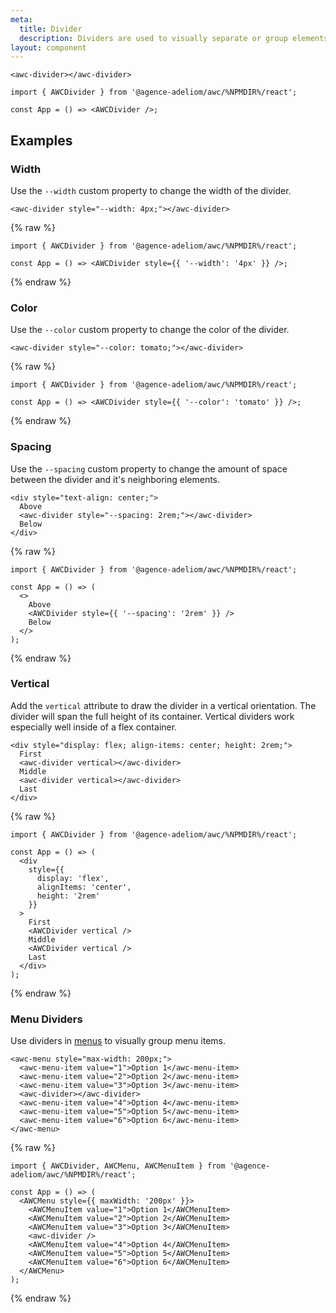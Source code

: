 ```yaml
---
meta:
  title: Divider
  description: Dividers are used to visually separate or group elements.
layout: component
---
```


```html:preview
<awc-divider></awc-divider>
```

```jsx:react
import { AWCDivider } from '@agence-adeliom/awc/%NPMDIR%/react';

const App = () => <AWCDivider />;
```

## Examples

### Width

Use the `--width` custom property to change the width of the divider.

```html:preview
<awc-divider style="--width: 4px;"></awc-divider>
```

{% raw %}

```jsx:react
import { AWCDivider } from '@agence-adeliom/awc/%NPMDIR%/react';

const App = () => <AWCDivider style={{ '--width': '4px' }} />;
```

{% endraw %}

### Color

Use the `--color` custom property to change the color of the divider.

```html:preview
<awc-divider style="--color: tomato;"></awc-divider>
```

{% raw %}

```jsx:react
import { AWCDivider } from '@agence-adeliom/awc/%NPMDIR%/react';

const App = () => <AWCDivider style={{ '--color': 'tomato' }} />;
```

{% endraw %}

### Spacing

Use the `--spacing` custom property to change the amount of space between the divider and it's neighboring elements.

```html:preview
<div style="text-align: center;">
  Above
  <awc-divider style="--spacing: 2rem;"></awc-divider>
  Below
</div>
```

{% raw %}

```jsx:react
import { AWCDivider } from '@agence-adeliom/awc/%NPMDIR%/react';

const App = () => (
  <>
    Above
    <AWCDivider style={{ '--spacing': '2rem' }} />
    Below
  </>
);
```

{% endraw %}

### Vertical

Add the `vertical` attribute to draw the divider in a vertical orientation. The divider will span the full height of its container. Vertical dividers work especially well inside of a flex container.

```html:preview
<div style="display: flex; align-items: center; height: 2rem;">
  First
  <awc-divider vertical></awc-divider>
  Middle
  <awc-divider vertical></awc-divider>
  Last
</div>
```

{% raw %}

```jsx:react
import { AWCDivider } from '@agence-adeliom/awc/%NPMDIR%/react';

const App = () => (
  <div
    style={{
      display: 'flex',
      alignItems: 'center',
      height: '2rem'
    }}
  >
    First
    <AWCDivider vertical />
    Middle
    <AWCDivider vertical />
    Last
  </div>
);
```

{% endraw %}

### Menu Dividers

Use dividers in [menus](/components/menu) to visually group menu items.

```html:preview
<awc-menu style="max-width: 200px;">
  <awc-menu-item value="1">Option 1</awc-menu-item>
  <awc-menu-item value="2">Option 2</awc-menu-item>
  <awc-menu-item value="3">Option 3</awc-menu-item>
  <awc-divider></awc-divider>
  <awc-menu-item value="4">Option 4</awc-menu-item>
  <awc-menu-item value="5">Option 5</awc-menu-item>
  <awc-menu-item value="6">Option 6</awc-menu-item>
</awc-menu>
```

{% raw %}

```jsx:react
import { AWCDivider, AWCMenu, AWCMenuItem } from '@agence-adeliom/awc/%NPMDIR%/react';

const App = () => (
  <AWCMenu style={{ maxWidth: '200px' }}>
    <AWCMenuItem value="1">Option 1</AWCMenuItem>
    <AWCMenuItem value="2">Option 2</AWCMenuItem>
    <AWCMenuItem value="3">Option 3</AWCMenuItem>
    <awc-divider />
    <AWCMenuItem value="4">Option 4</AWCMenuItem>
    <AWCMenuItem value="5">Option 5</AWCMenuItem>
    <AWCMenuItem value="6">Option 6</AWCMenuItem>
  </AWCMenu>
);
```

{% endraw %}

